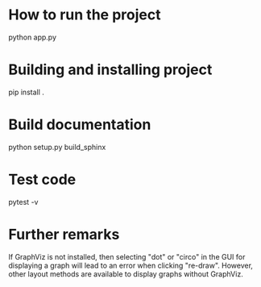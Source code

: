 # How to run the project

python app.py

# Building and installing project

pip install .

# Build documentation

python setup.py build_sphinx

# Test code

pytest -v

# Further remarks

If GraphViz is not installed, then selecting "dot" or "circo" in the GUI for 
displaying a graph will lead to an error when clicking "re-draw".
However, other layout methods are available to display graphs without GraphViz.
